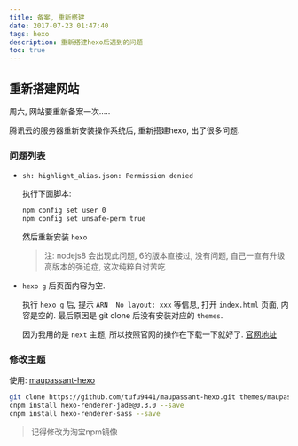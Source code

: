 ```yaml
---
title: 备案, 重新搭建
date: 2017-07-23 01:47:40
tags: hexo
description: 重新搭建hexo后遇到的问题
toc: true
---
```


## 重新搭建网站


周六, 网站要重新备案一次.....

腾讯云的服务器重新安装操作系统后, 重新搭建hexo, 出了很多问题.

### 问题列表

* `sh: highlight_alias.json: Permission denied`

    执行下面脚本:
    
    ```sh
    npm config set user 0
    npm config set unsafe-perm true
    ```
    
    然后重新安装 `hexo`
    
    > 注: nodejs8 会出现此问题, 6的版本直接过, 没有问题, 自己一直有升级高版本的强迫症, 这次纯粹自讨苦吃
    

* `hexo g` 后页面内容为空.

    执行 `hexo g` 后, 提示 `ARN  No layout: xxx` 等信息, 打开 `index.html` 页面, 内容是空的. 最后原因是 git clone 后没有安装对应的 `themes`.
    
    因为我用的是 `next` 主题, 所以按照官网的操作在下载一下就好了. [官网地址](http://theme-next.iissnan.com/getting-started.html)
    
### 修改主题

使用: [maupassant-hexo](https://www.haomwei.com/technology/maupassant-hexo.html)

```sh
git clone https://github.com/tufu9441/maupassant-hexo.git themes/maupassant
cnpm install hexo-renderer-jade@0.3.0 --save
cnpm install hexo-renderer-sass --save
```

> 记得修改为淘宝npm镜像
    
    
    


